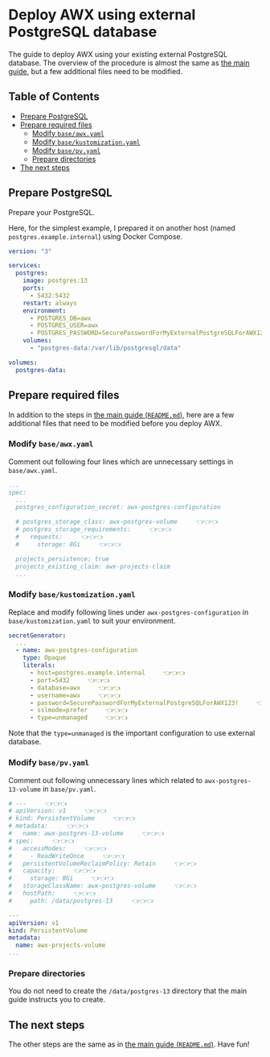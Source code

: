 <!-- omit in toc -->
# Deploy AWX using external PostgreSQL database

The guide to deploy AWX using your existing external PostgreSQL database. The overview of the procedure is almost the same as [the main guide](../), but a few additional files need to be modified.

<!-- omit in toc -->
## Table of Contents

- [Prepare PostgreSQL](#prepare-postgresql)
- [Prepare required files](#prepare-required-files)
  - [Modify `base/awx.yaml`](#modify-baseawxyaml)
  - [Modify `base/kustomization.yaml`](#modify-basekustomizationyaml)
  - [Modify `base/pv.yaml`](#modify-basepvyaml)
  - [Prepare directories](#prepare-directories)
- [The next steps](#the-next-steps)

## Prepare PostgreSQL

Prepare your PostgreSQL.

Here, for the simplest example, I prepared it on another host (named `postgres.example.internal`) using Docker Compose.

```yaml
version: "3"

services:
  postgres:
    image: postgres:13
    ports:
      - 5432:5432
    restart: always
    environment:
      - POSTGRES_DB=awx
      - POSTGRES_USER=awx
      - POSTGRES_PASSWORD=SecurePasswordForMyExternalPostgreSQLForAWX123!
    volumes:
      - "postgres-data:/var/lib/postgresql/data"

volumes:
  postgres-data:
```

## Prepare required files

In addition to the steps in [the main guide (`README.md`)](../), here are a few additional files that need to be modified before you deploy AWX.

### Modify `base/awx.yaml`

Comment out following four lines which are unnecessary settings in `base/awx.yaml`.

```yaml
...
spec:
  ...
  postgres_configuration_secret: awx-postgres-configuration

  # postgres_storage_class: awx-postgres-volume     👈👈👈
  # postgres_storage_requirements:     👈👈👈
  #   requests:     👈👈👈
  #     storage: 8Gi     👈👈👈

  projects_persistence: true
  projects_existing_claim: awx-projects-claim
  ...
```

### Modify `base/kustomization.yaml`

Replace and modify following lines under `awx-postgres-configuration` in `base/kustomization.yaml` to suit your environment.

```yaml
secretGenerator:
  ...
  - name: awx-postgres-configuration
    type: Opaque
    literals:
      - host=postgres.example.internal     👈👈👈
      - port=5432     👈👈👈
      - database=awx     👈👈👈
      - username=awx     👈👈👈
      - password=SecurePasswordForMyExternalPostgreSQLForAWX123!     👈👈👈
      - sslmode=prefer     👈👈👈
      - type=unmanaged     👈👈👈
```

Note that the `type=unmanaged` is the important configuration to use external database.

### Modify `base/pv.yaml`

Comment out following unnecessary lines which related to `awx-postgres-13-volume` in `base/pv.yaml`.

```yaml
# ---     👈👈👈
# apiVersion: v1     👈👈👈
# kind: PersistentVolume     👈👈👈
# metadata:     👈👈👈
#   name: awx-postgres-13-volume     👈👈👈
# spec:     👈👈👈
#   accessModes:     👈👈👈
#     - ReadWriteOnce     👈👈👈
#   persistentVolumeReclaimPolicy: Retain     👈👈👈
#   capacity:     👈👈👈
#     storage: 8Gi     👈👈👈
#   storageClassName: awx-postgres-volume     👈👈👈
#   hostPath:     👈👈👈
#     path: /data/postgres-13     👈👈👈

---
apiVersion: v1
kind: PersistentVolume
metadata:
  name: awx-projects-volume
...
```

### Prepare directories

You do not need to create the `/data/postgres-13` directory that the main guide instructs you to create.

## The next steps

The other steps are the same as in [the main guide (`README.md`)](../). Have fun!
